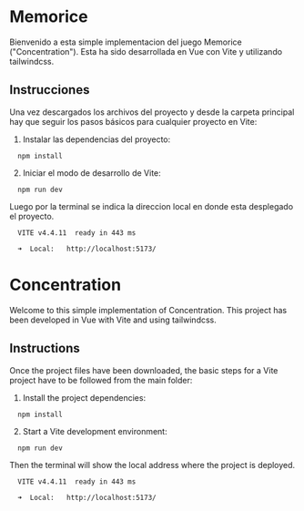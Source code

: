 # Memorice

Bienvenido a esta simple implementacion del juego Memorice ("Concentration"). Esta ha sido desarrollada en Vue con Vite y utilizando tailwindcss.

## Instrucciones

Una vez descargados los archivos del proyecto y desde la carpeta principal hay que seguir los pasos básicos para cualquier proyecto en Vite:

1. Instalar las dependencias del proyecto:
```
  npm install
```
2. Iniciar el modo de desarrollo de Vite:
```
  npm run dev
```

Luego por la terminal se indica la direccion local en donde esta desplegado el proyecto.
```
  VITE v4.4.11  ready in 443 ms

  ➜  Local:   http://localhost:5173/
```


# Concentration

Welcome to this simple implementation of Concentration. This project has been developed in Vue with Vite and using tailwindcss.

## Instructions

Once the project files have been downloaded, the basic steps for a Vite project have to be followed from the main folder:

1. Install the project dependencies:
```
  npm install
```
2. Start a Vite development environment:
```
  npm run dev
```

Then the terminal will show the local address where the project is deployed.
```
  VITE v4.4.11  ready in 443 ms

  ➜  Local:   http://localhost:5173/
```